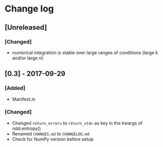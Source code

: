 # Change log

## [Unreleased]
### [Changed]
- numerical integration is stable over large ranges of conditions (large k and/or large n)

## [0.3] - 2017-09-29
### [Added]
- Manifest.in

### [Changed]
- Changed `return_error=` to `return_std=` as key in the kwargs of ndd.entropy()
- Renamed `CHANGES.md` to `CHANGELOG.md`
- Check for NumPy version before setup
